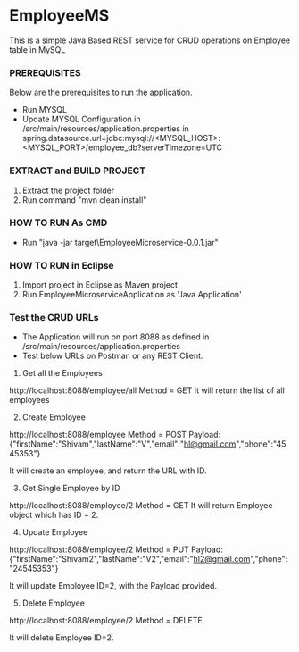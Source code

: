 # EmployeeMS
This is a simple Java Based REST service for CRUD operations on Employee table in MySQL

### PREREQUISITES
Below are the prerequisites to run the application.

* Run MYSQL
* Update MYSQL Configuration in /src/main/resources/application.properties in spring.datasource.url=jdbc:mysql://<MYSQL_HOST>:<MYSQL_PORT>/employee_db?serverTimezone=UTC

### EXTRACT and BUILD PROJECT

1. Extract the project folder 
2. Run command "mvn clean install"

### HOW TO RUN As CMD

* Run "java -jar target\EmployeeMicroservice-0.0.1.jar"

### HOW TO RUN in Eclipse

1. Import project in Eclipse as Maven project
2. Run EmployeeMicroserviceApplication as 'Java Application'

### Test the CRUD URLs

* The Application will run on port 8088 as defined in /src/main/resources/application.properties
* Test below URLs on Postman or any REST Client.

1. Get all the Employees

  http://localhost:8088/employee/all
  Method = GET
  It will return the list of all employees
  
2. Create Employee
 
  http://localhost:8088/employee
  Method = POST
  Payload: {"firstName":"Shivam","lastName":"V","email":"hl@gmail.com","phone":"4545353"}
  
  It will create an employee, and return the URL with ID.
  
3. Get Single Employee by ID

  http://localhost:8088/employee/2
  Method = GET
  It will return Employee object which has ID = 2.

4. Update Employee

  http://localhost:8088/employee/2
  Method = PUT
  Payload: {"firstName":"Shivam2","lastName":"V2","email":"hl2@gmail.com","phone":"24545353"}
  
  It will update Employee ID=2, with the Payload provided.
  
5. Delete Employee

  http://localhost:8088/employee/2
  Method = DELETE
  
  It will delete Employee ID=2.
